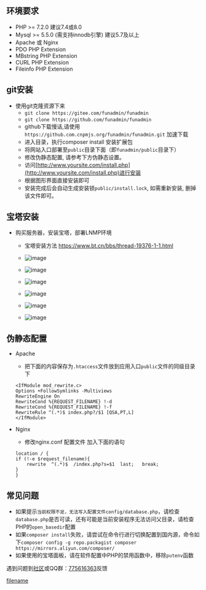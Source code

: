 ## 环境要求
* PHP >= 7.2.0  建议7.4或8.0
* Mysql >= 5.5.0 (需支持innodb引擎) 建议5.7及以上
* Apache 或 Nginx
* PDO PHP Extension
* MBstring PHP Extension
* CURL PHP Extension
* Fileinfo PHP Extension

## git安装
*   使用git克隆资源下来
    *  `git clone https://gitee.com/funadmin/funadmin`
    *  `git clone https://github.com/funadmin/funadmin`
    *  github下载慢话,请使用 `https://github.com.cnpmjs.org/funadmin/funadmin.git` 加速下载
    *  进入目录，执行composer install 安装扩展包
    *  将网站入口部署至`public`目录下面（即`funadmin/public`目录下）
    *  修改伪静态配置, 请参考下方伪静态设置。
    *  访问[http://www.yoursite.com/install.php](http://www.yoursite.com/install.php)进行安装
    *  根据图形界面直接安装即可
    *  安装完成后会自动生成安装锁`public/install.lock`, 如需重新安装, 删掉该文件即可。

## 宝塔安装
*   购买服务器，安装宝塔，部署LNMP环境
	*   宝塔安装方法 https://www.bt.cn/bbs/thread-19376-1-1.html
	*   ![image](https://user-images.githubusercontent.com/65004113/148901865-a1b206db-e812-474b-807d-cd9ea85fea3a.png)
	 
	*   ![image](https://user-images.githubusercontent.com/65004113/148900062-cd7e95d0-26c4-44a4-ba8e-33820a9642e5.png)
	   
	*   ![image](https://user-images.githubusercontent.com/65004113/148901084-a6d5db64-2c37-4dd7-9d08-72253182cdb1.png)
	  
	*   ![image](https://user-images.githubusercontent.com/65004113/148901160-92070765-b745-475a-b03e-b5de82526fc0.png)
	 
	*   ![image](https://user-images.githubusercontent.com/65004113/148901171-4f19eced-f8c2-4a95-98a5-80c771800721.png)
	  
	*   ![image](https://user-images.githubusercontent.com/65004113/148901407-4dea4d07-7394-4cc7-9131-f75ed238445a.png)
	

## 伪静态配置
* Apache
    * 把下面的内容保存为`.htaccess`文件放到应用入口`public`文件的同级目录下
    ~~~
    <IfModule mod_rewrite.c>
    Options +FollowSymlinks -Multiviews
    RewriteEngine On
    RewriteCond %{REQUEST_FILENAME} !-d
    RewriteCond %{REQUEST_FILENAME} !-f
    RewriteRule ^(.*)$ index.php?/$1 [QSA,PT,L]
    </IfModule>
    ~~~

* Nginx
    * 修改nginx.conf 配置文件 加入下面的语句
    ~~~
  location / {
	if (!-e $request_filename){
		rewrite  ^(.*)$  /index.php?s=$1  last;   break;
	}
    }
    ~~~
## 常见问题
*  如果提示`当前权限不足，无法写入配置文件config/database.php`，请检查`database.php`是否可读，还有可能是当前安装程序无法访问父目录，请检查PHP的`open_basedir`配置
*   如果`composer install`失败，请尝试在命令行进行切换配置到国内源，命令如下`composer config -g repo.packagist composer https://mirrors.aliyun.com/composer/`
*  如果使用的宝塔面板，请在软件配置中PHP的禁用函数中，移除`putenv`函数

遇到问题到[社区](https://bbs.funadmin.com/)或QQ群：[775616363](https://jq.qq.com/?_wv=1027&k=RAvbwgRY)反馈

[filename](powered.md ':include')
